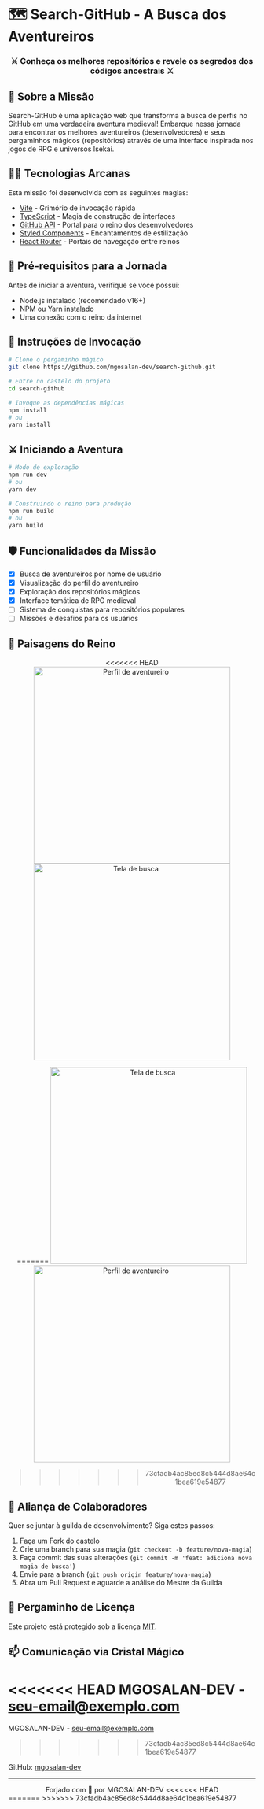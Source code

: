 # 🗺️ Search-GitHub - A Busca dos Aventureiros

<div align="center">
  <h3>⚔️ Conheça os melhores repositórios e revele os segredos dos códigos ancestrais ⚔️</h3>
</div>

## 📜 Sobre a Missão

Search-GitHub é uma aplicação web que transforma a busca de perfis no GitHub em uma verdadeira aventura medieval! Embarque nessa jornada para encontrar os melhores aventureiros (desenvolvedores) e seus pergaminhos mágicos (repositórios) através de uma interface inspirada nos jogos de RPG e universos Isekai.

## 🧙‍♂️ Tecnologias Arcanas

Esta missão foi desenvolvida com as seguintes magias:

- [Vite](https://vitejs.dev/) - Grimório de invocação rápida
- [TypeScript](https://www.typescriptlang.org//) - Magia de construção de interfaces
- [GitHub API](https://docs.github.com/en/rest) - Portal para o reino dos desenvolvedores
- [Styled Components](https://styled-components.com/) - Encantamentos de estilização
- [React Router](https://reactrouter.com/) - Portais de navegação entre reinos

## 🏰 Pré-requisitos para a Jornada

Antes de iniciar a aventura, verifique se você possui:

- Node.js instalado (recomendado v16+)
- NPM ou Yarn instalado
- Uma conexão com o reino da internet

## 🧭 Instruções de Invocação

```bash
# Clone o pergaminho mágico
git clone https://github.com/mgosalan-dev/search-github.git

# Entre no castelo do projeto
cd search-github

# Invoque as dependências mágicas
npm install
# ou
yarn install
```

## ⚔️ Iniciando a Aventura

```bash
# Modo de exploração
npm run dev
# ou
yarn dev

# Construindo o reino para produção
npm run build
# ou
yarn build
```

## 🛡️ Funcionalidades da Missão

- [x] Busca de aventureiros por nome de usuário
- [x] Visualização do perfil do aventureiro
- [x] Exploração dos repositórios mágicos
- [x] Interface temática de RPG medieval
- [ ] Sistema de conquistas para repositórios populares
- [ ] Missões e desafios para os usuários

## 📸 Paisagens do Reino

<div align="center">
<<<<<<< HEAD
  
  <img src="/public/img/Captura de ecrã 2025-05-01 163950.png" alt="Perfil de aventureiro" width="400" />

  <img src="/public/img/Captura de ecrã 2025-05-01 164043.png" alt="Tela de busca" width="400" />

=======
  <img src="caminho/para/screenshot1.png" alt="Tela de busca" width="400" />
  <img src="caminho/para/screenshot2.png" alt="Perfil de aventureiro" width="400" />
>>>>>>> 73cfadb4ac85ed8c5444d8ae64c1bea619e54877
</div>

## 🤝 Aliança de Colaboradores

Quer se juntar à guilda de desenvolvimento? Siga estes passos:

1. Faça um Fork do castelo
2. Crie uma branch para sua magia (`git checkout -b feature/nova-magia`)
3. Faça commit das suas alterações (`git commit -m 'feat: adiciona nova magia de busca'`)
4. Envie para a branch (`git push origin feature/nova-magia`)
5. Abra um Pull Request e aguarde a análise do Mestre da Guilda

## 📝 Pergaminho de Licença

Este projeto está protegido sob a licença [MIT](LICENSE.md).

## 📫 Comunicação via Cristal Mágico

<<<<<<< HEAD
MGOSALAN-DEV - [seu-email@exemplo.com](mailto:mgosalan.dev@gmail.com)
=======
MGOSALAN-DEV - [seu-email@exemplo.com](mgosalan.dev@gmail.com)
>>>>>>> 73cfadb4ac85ed8c5444d8ae64c1bea619e54877

GitHub: [mgosalan-dev](https://github.com/mgosalan-dev)

---

<div align="center">
  Forjado com 🔮 por MGOSALAN-DEV
<<<<<<< HEAD
</div>
=======
</div>
>>>>>>> 73cfadb4ac85ed8c5444d8ae64c1bea619e54877
